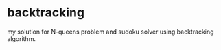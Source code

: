 ﻿# backtracking
 
 my solution for N-queens problem and sudoku solver using backtracking algorithm.
 

